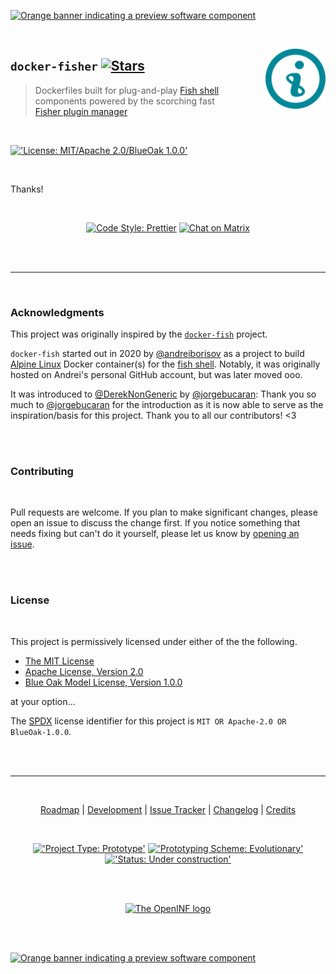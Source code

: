 [![Orange banner indicating a preview software component][release-level-banner--unstable]](##)

<br />

<!-- markdownlint-disable-next-line line-length -->

<a href="##"><img src="https://raw.githubusercontent.com/OpenINF/openinf.github.io/live/assets/img/svg/logogram-color.svg?sanitize=true" alt="OpenINF logo" title="OpenINF" align="right" height="96" width="96" /></a>

<div align="left">

## `docker-fisher` [![Stars][stargazers-badge--shields]][stargazers-badge-url]

> Dockerfiles built for plug-and-play [Fish&nbsp;shell][] components powered by
> the scorching&nbsp;fast [Fisher&nbsp;plugin&nbsp;manager][]

<br />

[!['License: MIT/Apache 2.0/BlueOak 1.0.0'][license-badge--shields]][license-badge-url]

</div>

<br />

<!-- prelude description -->

Thanks!

<br />

<div align="center">

[![Code Style: Prettier][prettier-badge]][prettier-url]
[![Chat on Matrix][matrix-badge--shields]][matrix-url]

</div>

<br /><br />

---

<br />

### Acknowledgments

This project was originally inspired by the [`docker-fish`][] project.

`docker-fish` started out in 2020 by [@andreiborisov][] as a project to build
[Alpine Linux][] Docker container(s) for the [fish&nbsp;shell][]. Notably, it
was originally hosted on Andrei's personal GitHub account, but was later moved
ooo.

It was introduced to [@DerekNonGeneric][] by [@jorgebucaran][]: Thank you so
much to [@jorgebucaran][] for the introduction as it is now able to serve as the
inspiration/basis for this project. Thank you to all our contributors!&nbsp;<3

<br /><br />

<section id="contribution">

### Contributing

<br />

Pull requests are welcome. If you plan to make significant changes, please open
an issue to discuss the change first. If you notice something that needs fixing
but can't do it yourself, please let us know by [opening an issue][].

</section>

<br /><br />

<section id="licenses">

### License

<br />

This project is permissively licensed under either of the the following.

- [The MIT License][]
- [Apache License, Version 2.0][]
- [Blue Oak Model License, Version 1.0.0][]

at your option&hellip;

The [SPDX](https://spdx.dev) license identifier for this project is
`MIT OR Apache-2.0 OR BlueOak-1.0.0`.

</section>

<br /><br />

---

<br />

<div align="center">

[Roadmap][] | [Development][] | [Issue Tracker][] | [Changelog][] | [Credits][]

<br />

[!['Project Type: Prototype'][project-type-badge--shields]](##)
[!['Prototyping Scheme: Evolutionary'][prototyping-scheme-badge--shields]](##)
[!['Status: Under construction'][project-status-badge--shields]](##)

<br /><br />

<a title="The OpenINF website" target="_blank" rel="noopener noreferrer"
href="https://open.inf.is" rel="author"> <img
    alt="The OpenINF logo"
    height="32px"
    width="32px"
    src="https://open.inf.is/assets/img/svg/logo.svg"
  /> </a>

</div>

<br /><br />

[![Orange banner indicating a preview software component][release-level-banner--unstable]](##)

<!-- ///////////////////////////////////////////////////////////////////////////
///// LINK LABEL DEFINITIONS
//////////////////////////////////////////////////////////////////////////// -->

<!--
// License, etc.
//////////////////////////////////////////////////////////////////////////// -->

[The MIT License]:
  https://opensource.org/licenses/MIT
  'The MIT License – Open Source Initiative'
[Apache License, Version 2.0]:
  https://opensource.org/license/apache-2-0
  'Apache License, Version 2.0 – Open Source Initiative'
[Blue Oak Model License, Version 1.0.0]:
  https://opensource.org/license/blue-oak-model-license
  'Blue Oak Model License 1.0.0 – Open Source Initiative'
[`docker-fish`]: https://github.com/meaningful-ooo/docker-fish
[@andreiborisov]: https://github.com/andreiborisov
[@DerekNonGeneric]: https://github.com/DerekNonGeneric
[@jorgebucaran]: https://github.com/jorgebucaran
[Alpine Linux]: https://www.alpinelinux.org
[Changelog]: https://github.com/OpenINF/docker-fisher/commits/HEAD 'Changelog'
[Credits]:
  https://github.com/OpenINF/docker-fisher/graphs/contributors
  'Credits'
[Development]: ./doc/development.md 'Development'
[Fisher&nbsp;plugin&nbsp;manager]: https://github.com/jorgebucaran/fisher
[fish&nbsp;shell]: https://fishshell.com
[Issue Tracker]: https://github.com/OpenINF/docker-fisher/issues 'Issue Tracker'
[license-badge--shields]:
  https://img.shields.io/badge/license-MIT%2FApache--2.0%2FBlueOak--1.0.0-blue.svg?logo=github
  'License: MIT/Apache 2.0/BlueOak 1.0.0'
[license-badge-url]: ./#license 'License: MIT/Apache 2.0/BlueOak 1.0.0'
[matrix-badge--shields]:
  https://img.shields.io/badge/matrix-join%20chat-%2346BC99?logo=matrix
  'Chat on Matrix'
[matrix-url]:
  https://matrix.to/#/#openinf-space:matrix.org
  "You're invited to talk on Matrix"
[opening an issue]: https://github.com/OpenINF/docker-fisher/issues
[prettier-badge]:
  https://img.shields.io/badge/code_style-Prettier-ff69b4.svg?logo=prettier
  'Code Style: Prettier'
[prettier-url]: https://prettier.io/playground 'Code Style: Prettier'
[project-status-badge--shields]:
  https://img.shields.io/badge/status-under%20construction-yellow.svg
[project-type-badge--shields]:
  https://img.shields.io/badge/type-prototype-blue.svg
[prototyping-scheme-badge--shields]:
  https://img.shields.io/badge/scheme-evolutionary-blue.svg
[release-level-banner--unstable]:
  https://raw.githubusercontent.com/OpenINF/openinf.github.io/live/assets/img/svg/release-level-banner--unstable.svg?sanitize=true
  'Banner for Release Level: Unstable'
[Roadmap]: https://github.com/OpenINF/docker-fisher/issues 'Roadmap'
[stargazers-badge-url]:
  https://github.com/OpenINF/docker-fisher/stargazers
  'Stargazers'
[stargazers-badge--shields]:
  https://img.shields.io/github/stars/OpenINF/docker-fisher.svg?style=social&maxAge=3600&label=Star
  'Stargazers'
